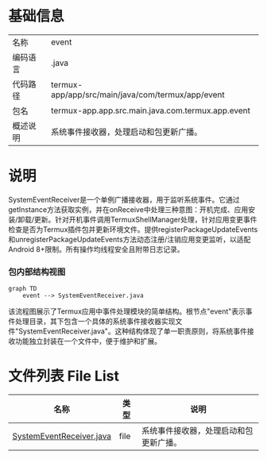 # 基础信息

|      |      |
|------|------|
| 名称 | event |
| 编码语言 | .java |
| 代码路径 | termux-app/app/src/main/java/com/termux/app/event |
| 包名 | termux-app.app.src.main.java.com.termux.app.event |
| 概述说明 | 系统事件接收器，处理启动和包更新广播。 |

# 说明

SystemEventReceiver是一个单例广播接收器，用于监听系统事件。它通过getInstance方法获取实例，并在onReceive中处理三种意图：开机完成、应用安装/卸载/更新。针对开机事件调用TermuxShellManager处理，针对应用变更事件检查是否为Termux插件包并更新环境文件。提供registerPackageUpdateEvents和unregisterPackageUpdateEvents方法动态注册/注销应用变更监听，以适配Android 8+限制。所有操作均线程安全且附带日志记录。


### 包内部结构视图

```mermaid
graph TD
    event --> SystemEventReceiver.java
```

该流程图展示了Termux应用中事件处理模块的简单结构。根节点"event"表示事件处理目录，其下包含一个具体的系统事件接收器实现文件"SystemEventReceiver.java"。这种结构体现了单一职责原则，将系统事件接收功能独立封装在一个文件中，便于维护和扩展。

# 文件列表 File List

| 名称   | 类型  | 说明 |
|-------|------|-------------|
| [SystemEventReceiver.java](SystemEventReceiver.md) | file | 系统事件接收器，处理启动和包更新广播。 |


